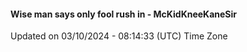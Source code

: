 #### Wise man says only fool rush in - McKidKneeKaneSir
Updated on 03/10/2024 - 08:14:33 (UTC) Time Zone
